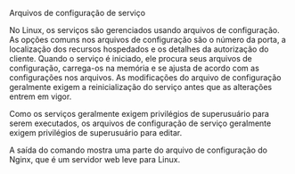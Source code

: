 
Arquivos de configuração de serviço

No Linux, os serviços são gerenciados usando arquivos de configuração. As opções comuns nos arquivos de configuração são o número da porta, a localização dos recursos hospedados e os detalhes da autorização do cliente. Quando o serviço é iniciado, ele procura seus arquivos de configuração, carrega-os na memória e se ajusta de acordo com as configurações nos arquivos. As modificações do arquivo de configuração geralmente exigem a reinicialização do serviço antes que as alterações entrem em vigor.

Como os serviços geralmente exigem privilégios de superusuário para serem executados, os arquivos de configuração de serviço geralmente exigem privilégios de superusuário para editar.

A saída do comando mostra uma parte do arquivo de configuração do Nginx, que é um servidor web leve para Linux.

